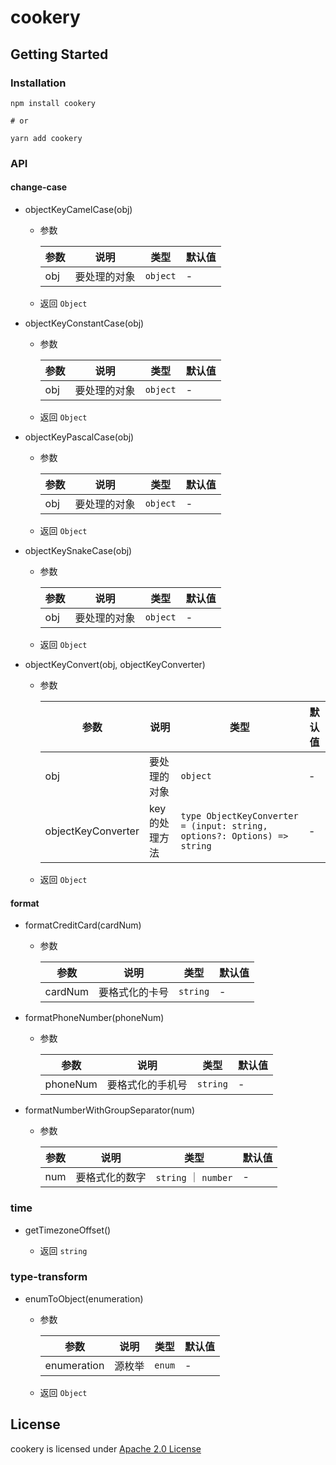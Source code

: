 # cookery

## Getting Started

### Installation

```console
npm install cookery

# or

yarn add cookery
```

### API

#### change-case

- objectKeyCamelCase(obj)

  - 参数

    | 参数 | 说明         | 类型     | 默认值 |
    | ---- | ------------ | -------- | ------ |
    | obj  | 要处理的对象 | `object` | -      |

  - 返回 `Object`

- objectKeyConstantCase(obj)

  - 参数

    | 参数 | 说明         | 类型     | 默认值 |
    | ---- | ------------ | -------- | ------ |
    | obj  | 要处理的对象 | `object` | -      |

  - 返回 `Object`

- objectKeyPascalCase(obj)

  - 参数

    | 参数 | 说明         | 类型     | 默认值 |
    | ---- | ------------ | -------- | ------ |
    | obj  | 要处理的对象 | `object` | -      |

  - 返回 `Object`

- objectKeySnakeCase(obj)

  - 参数

    | 参数 | 说明         | 类型     | 默认值 |
    | ---- | ------------ | -------- | ------ |
    | obj  | 要处理的对象 | `object` | -      |

  - 返回 `Object`

- objectKeyConvert(obj, objectKeyConverter)

  - 参数

    | 参数               | 说明           | 类型                                                                     | 默认值 |
    | ------------------ | -------------- | ------------------------------------------------------------------------ | ------ |
    | obj                | 要处理的对象   | `object`                                                                 | -      |
    | objectKeyConverter | key 的处理方法 | `type ObjectKeyConverter = (input: string, options?: Options) => string` | -      |

  - 返回 `Object`

#### format

- formatCreditCard(cardNum)

  - 参数

    | 参数    | 说明           | 类型     | 默认值 |
    | ------- | -------------- | -------- | ------ |
    | cardNum | 要格式化的卡号 | `string` | -      |

- formatPhoneNumber(phoneNum)

  - 参数

    | 参数     | 说明             | 类型     | 默认值 |
    | -------- | ---------------- | -------- | ------ |
    | phoneNum | 要格式化的手机号 | `string` | -      |

- formatNumberWithGroupSeparator(num)

  - 参数

    | 参数 | 说明           | 类型                 | 默认值 |
    | ---- | -------------- | -------------------- | ------ |
    | num  | 要格式化的数字 | `string` ｜ `number` | -      |

### time

- getTimezoneOffset()

  - 返回 `string`

### type-transform

- enumToObject(enumeration)

  - 参数

    | 参数        | 说明   | 类型   | 默认值 |
    | ----------- | ------ | ------ | ------ |
    | enumeration | 源枚举 | `enum` | -      |

  - 返回 `Object`

## License

cookery is licensed under [Apache 2.0 License](./LICENSE)
